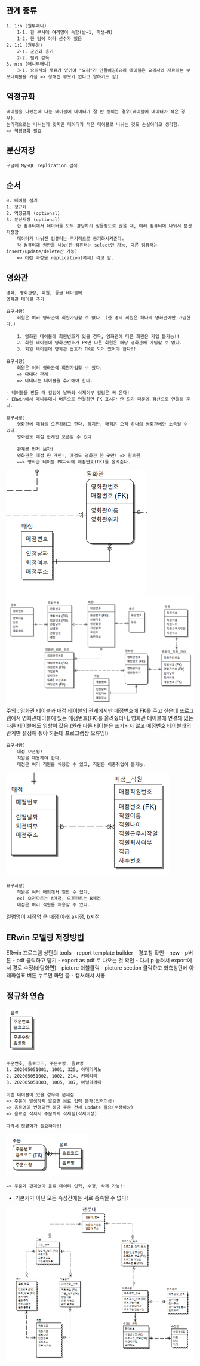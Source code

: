## 관계 종류
    1. 1:n (원투매니)
        1-1. 한 부서에 여러명이 속함(반=1, 학생=N)
        1-2. 한 팀에 여러 선수가 있음
    2. 1:1 (원투원)
        2-1. 군인과 총기
        2-2. 팀과 감독
    3. n:n (매니투매니)
        3-1. 요리사와 재료가 있어야 "요리"가 만들어짐(요리 테이블은 요리사와 재료라는 부모테이블을 가짐 => 정해진 부모가 없다고 말하기도 함)

## 역정규화
    테이블을 나눴는데 나눈 테이블에 데이터가 잘 안 쌓이는 경우(테이블에 데이터가 적은 경우).
    논리적으로는 나뉘는게 맞지만 데이터가 적은 테이블로 나뉘는 것도 손실이라고 생각함.
    => 역정규화 필요

## 분산저장
    구글에 MySQL replication 검색

## 순서
    0. 테이블 설계
    1. 정규화
    2. 역정규화 (optional)
    3. 분산저장 (optional)
        한 컴퓨터에서 데이터를 모두 감당하기 힘들정도로 많을 때, 여러 컴퓨터에 나눠서 분산 저장함
        데이터가 나눠진 컴퓨터는 주기적으로 동기화시켜준다.
        각 컴퓨터에 권한을 나눔(한 컴퓨터는 select만 가능, 다른 컴퓨터는 insert/update/delete만 가능)
        => 이런 과정을 replication(복제) 라고 함.

## 영화관 
    영화, 영화관람, 회원, 등급 테이블에
    영화관 테이블 추가

    요구사항)
        회원은 여러 영화관에 회원가입할 수 없다. (한 명의 회원은 하나의 영화관에만 가입한다.)

        1. 영화관 테이블에 회원번호가 있을 경우, 영화관에 다른 회원은 가입 불가능!!
        2. 회원 테이블에 영화관번호가 PK면 다른 회원은 해당 영화관에 가입할 수 없다.
        3. 회원 테이블에 영화관 번호가 FK로 되어 있어야 한다!!

    요구사항)
        회원은 여러 영화관에 회원가입할 수 있다.
        => 다대다 관계
        => 다대다는 테이블을 추가해야 한다.
    
    - 테이블을 만들 때 컬럼에 날짜와 삭제여부 컬럼은 꼭 온다!
    - ERwin에서 매니투매니 버튼으로 연결하면 FK 표시가 안 되기 때문에 점선으로 연결해 준다.

    요구사항)
        영화관에 매점을 오픈하려고 한다. 하지만, 매점은 오직 하나의 영화관에만 소속될 수 있다.
        영화관도 매점 한개만 오픈할 수 있다.

        관계를 먼저 보자!
        영화관은 매점 한 개만!, 매점도 영화관 한 곳만! => 원투원
        ==> 영화관 테이블 PK자리에 매점번호(FK)를 올려준다.
![영화관매점.png](영화관매점.png)
![영화관테이블.png](영화관테이블.png)
주의 : 영화관 테이블과 매점 테이블의 관계에서만 매점번호에 FK를 주고 싶은데 프로그램에서 영화관테이블에 있는 매점번호(FK)를 올려줬더니, 영화관 테이블에 연결돼 있는 다른 테이블에도 영향이 갔음.(원래 다른 테이블은 표기되지 않고 매점번호 테이블과의 관계만 설정해 줘야 하는데 프로그램상 오류임!)

    요구사항)
        매점 오픈됨!
        직원을 채용해야 한다.
        매점은 여러 직원을 채용할 수 있고, 직원은 이중취업이 불가능.    
![매점직원.png](매점직원.png)

    요구사항)
        직원은 여러 매점에서 일할 수 있다.
        ex) 오전파트는 A매점, 오후파트는 B매점
        매점은 여러 직원을 채용할 수 있다.

컬럼명이 지점명
큰 매점 아래 a지점, b지점

## ERwin 모델링 저장방법

ERwin 프로그램 상단의 tools - report template builder - 경고창 확인 - new - p버튼 - pdf 클릭하고 닫기 - export as pdf 로 나오는 것 확인 - 다시 p 눌러서 export에서 경로 수정(바탕화면) - picture 더블클릭 - picture section 클릭하고 좌측상단에 아래화살표 버튼 누르면 화면 뜸 - 캡처해서 사용

## 정규화 연습
![음료_정규화필요.png](음료_정규화필요.png)  
    
    주문번호, 음료코드, 주문수량, 음료명
    1. 202005051001, 1001, 325, 아메리카노
    2. 202005051002, 1002, 214, 카페라떼
    3. 202005051003, 1005, 107, 바닐라라떼

    이런 테이블이 있을 경우에 문제점
    => 주문이 발생하지 않으면 음료 입력 불가(입력이상)
    => 음료명이 변경되면 해당 주문 전체 update 필요(수정이상)
    => 음료명 삭제시 주문까지 삭제됨(삭제이상)

    따라서 정규화가 필요하다!!
    
![음료_정규화.png](음료_정규화.png)

    => 주문과 관계없이 음료 데이터 입혁, 수정, 삭제 가능!!

- 기본키가 아닌 모든 속성간에는 서로 종속될 수 없다!

![천문대-모델링작업중.png](천문대_모델링작업중.png)